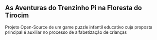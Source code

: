 ## As Aventuras do Trenzinho Pi na Floresta do Tirocim

Projeto Open-Source de um game puzzle infantil educativo cuja proposta principal é auxiliar no processo de alfabetização de crianças